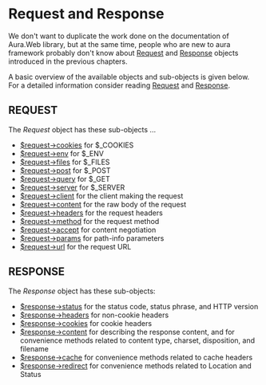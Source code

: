# Request and Response

We don't want to duplicate the work done on the documentation 
of Aura.Web library, but at the same time, people who are new to 
aura framework probably don't know about 
[Request](https://github.com/auraphp/Aura.Web/blob/develop-2/README-REQUEST.md) and
[Response](https://github.com/auraphp/Aura.Web/blob/develop-2/README-RESPONSE.md)
objects introduced in the previous chapters.

A basic overview of the available objects and sub-objects is given below. 
For a detailed information consider reading 
[Request](https://github.com/auraphp/Aura.Web/blob/develop-2/README-REQUEST.md) and
[Response](https://github.com/auraphp/Aura.Web/blob/develop-2/README-RESPONSE.md).

## REQUEST

The _Request_ object has these sub-objects ...

- [$request->cookies](https://github.com/auraphp/Aura.Web/blob/develop-2/README-REQUEST.md#superglobals) for $_COOKIES
- [$request->env](https://github.com/auraphp/Aura.Web/blob/develop-2/README-REQUEST.md#superglobals) for $_ENV
- [$request->files](https://github.com/auraphp/Aura.Web/blob/develop-2/README-REQUEST.md#superglobals) for $_FILES
- [$request->post](https://github.com/auraphp/Aura.Web/blob/develop-2/README-REQUEST.md#superglobals) for $_POST
- [$request->query](https://github.com/auraphp/Aura.Web/blob/develop-2/README-REQUEST.md#superglobals) for $_GET
- [$request->server](https://github.com/auraphp/Aura.Web/blob/develop-2/README-REQUEST.md#superglobals) for $_SERVER
- [$request->client](https://github.com/auraphp/Aura.Web/blob/develop-2/README-REQUEST.md#client) for the client making the
  request
- [$request->content](https://github.com/auraphp/Aura.Web/blob/develop-2/README-REQUEST.md#content) for the raw body of the
  request
- [$request->headers](https://github.com/auraphp/Aura.Web/blob/develop-2/README-REQUEST.md#headers) for the request headers
- [$request->method](https://github.com/auraphp/Aura.Web/blob/develop-2/README-REQUEST.md#method) for the request method
- [$request->accept](https://github.com/auraphp/Aura.Web/blob/develop-2/README-REQUEST.md#accept) for content negotiation
- [$request->params](https://github.com/auraphp/Aura.Web/blob/develop-2/README-REQUEST.md#params) for path-info parameters
- [$request->url](https://github.com/auraphp/Aura.Web/blob/develop-2/README-REQUEST.md#url) for the request URL

## RESPONSE

The _Response_ object has these sub-objects:

- [$response->status](https://github.com/auraphp/Aura.Web/blob/develop-2/README-RESPONSE.md#status) for the status code, status
  phrase, and HTTP version
- [$response->headers](https://github.com/auraphp/Aura.Web/blob/develop-2/README-RESPONSE.md#headers) for non-cookie headers
- [$response->cookies](https://github.com/auraphp/Aura.Web/blob/develop-2/README-RESPONSE.md#cookies) for cookie headers
- [$response->content](https://github.com/auraphp/Aura.Web/blob/develop-2/README-RESPONSE.md#content) for describing the response
  content, and for convenience methods related to content type, charset,
  disposition, and filename
- [$response->cache](https://github.com/auraphp/Aura.Web/blob/develop-2/README-RESPONSE.md#cache) for convenience methods related
  to cache headers
- [$response->redirect](https://github.com/auraphp/Aura.Web/blob/develop-2/README-RESPONSE.md#redirect) for convenience methods
  related to Location and Status
